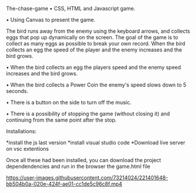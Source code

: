 The-chase-game
• CSS, HTML and Javascript game. 

• Using Canvas to present the game.

The bird runs away from the enemy using the keyboard arrows, and collects eggs that pop up dynamically on the screen.
The goal of the game is to collect as many eggs as possible to break your own record.
When the bird collects an egg the speed of the player and the enemy increases and the bird grows.

• When the bird collects an egg the players speed and the enemy speed increases and the bird grows.

• When the bird collects a Power Coin the enemy's speed slows down to 5 seconds.

• There is a button on the side to turn off the music.

• There is a possibility of stopping the game (without closing it) and continuing from the same point after the stop.


Installations:

*install the js last version 
*install visual studio code 
*Download live server on vsc extentions

Once all these had been installed, you can download the project dependendencies and run in the browser the game.html file








https://user-images.githubusercontent.com/73214024/221401648-bb504b0a-020e-424f-ae01-cc1de5c96c8f.mp4





